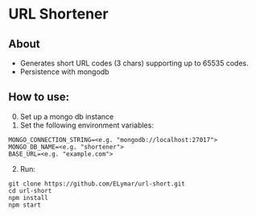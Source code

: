 # URL Shortener
## About
- Generates short URL codes (3 chars) supporting up to 65535 codes. 
- Persistence with mongodb 


## How to use:
0. Set up a mongo db instance 
1. Set the following environment variables: 
```
MONGO_CONNECTION_STRING=<e.g. "mongodb://localhost:27017">
MONGO_DB_NAME=<e.g. "shortener">
BASE_URL=<e.g. "example.com">
```
2. Run: 
```
git clone https://github.com/ELymar/url-short.git
cd url-short
npm install
npm start
```

